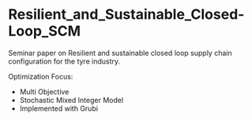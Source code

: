 # Resilient_and_Sustainable_Closed-Loop_SCM


Seminar paper on Resilient and sustainable closed loop supply chain configuration for the tyre industry. 

Optimization Focus:
- Multi Objective
- Stochastic Mixed Integer Model
- Implemented with Grubi
